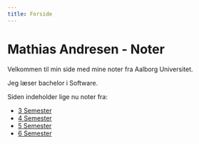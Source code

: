 ```yaml
---
title: Forside
---
```


# Mathias Andresen - Noter

Velkommen til min side med mine noter fra Aalborg Universitet.

Jeg læser bachelor i Software.

Siden indeholder lige nu noter fra:

* [3 Semester](3-semester/index.md)
* [4 Semester](4-semester/index.md)
* [5 Semester](5-semester/index.md)
* [6 Semester](6-semester/index.md)

<br>






